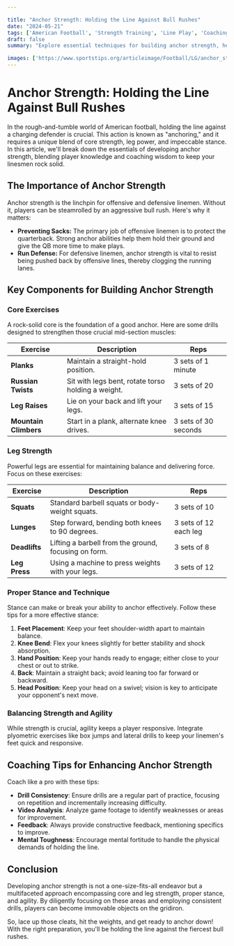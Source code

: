 ```yaml
---

title: "Anchor Strength: Holding the Line Against Bull Rushes"
date: "2024-05-21"
tags: ['American Football', 'Strength Training', 'Line Play', 'Coaching Tips', 'Player Development', 'Core Exercises', 'Leg Strength']
draft: false
summary: "Explore essential techniques for building anchor strength, helping players hold the line against bull rushes with core exercises, leg strength, and proper stance."

images: ['https://www.sportstips.org/articleimage/Football/LG/anchor_strength_holding_the_line_against_bull_rushes.webp']
---
```


# Anchor Strength: Holding the Line Against Bull Rushes

In the rough-and-tumble world of American football, holding the line against a charging defender is crucial. This action is known as "anchoring," and it requires a unique blend of core strength, leg power, and impeccable stance. In this article, we'll break down the essentials of developing anchor strength, blending player knowledge and coaching wisdom to keep your linesmen rock solid.

## The Importance of Anchor Strength 

Anchor strength is the linchpin for offensive and defensive linemen. Without it, players can be steamrolled by an aggressive bull rush. Here's why it matters:

- **Preventing Sacks:** The primary job of offensive linemen is to protect the quarterback. Strong anchor abilities help them hold their ground and give the QB more time to make plays.
- **Run Defense:** For defensive linemen, anchor strength is vital to resist being pushed back by offensive lines, thereby clogging the running lanes.

## Key Components for Building Anchor Strength

### Core Exercises

A rock-solid core is the foundation of a good anchor. Here are some drills designed to strengthen those crucial mid-section muscles:

| Exercise      | Description                              | Reps         |
|---------------|------------------------------------------|--------------|
| **Planks**    | Maintain a straight-hold position.       | 3 sets of 1 minute |
| **Russian Twists** | Sit with legs bent, rotate torso holding a weight. | 3 sets of 20 |
| **Leg Raises** | Lie on your back and lift your legs.    | 3 sets of 15 |
| **Mountain Climbers** | Start in a plank, alternate knee drives. | 3 sets of 30 seconds |

### Leg Strength

Powerful legs are essential for maintaining balance and delivering force. Focus on these exercises:

| Exercise               | Description                                           | Reps         |
|------------------------|-------------------------------------------------------|--------------|
| **Squats**             | Standard barbell squats or body-weight squats.        | 3 sets of 10 |
| **Lunges**             | Step forward, bending both knees to 90 degrees.       | 3 sets of 12 each leg |
| **Deadlifts**          | Lifting a barbell from the ground, focusing on form.  | 3 sets of 8  |
| **Leg Press**          | Using a machine to press weights with your legs.      | 3 sets of 12 |

### Proper Stance and Technique

Stance can make or break your ability to anchor effectively. Follow these tips for a more effective stance:

1. **Feet Placement**: Keep your feet shoulder-width apart to maintain balance.
2. **Knee Bend**: Flex your knees slightly for better stability and shock absorption.
3. **Hand Position**: Keep your hands ready to engage; either close to your chest or out to strike.
4. **Back**: Maintain a straight back; avoid leaning too far forward or backward.
5. **Head Position**: Keep your head on a swivel; vision is key to anticipate your opponent's next move.

### Balancing Strength and Agility

While strength is crucial, agility keeps a player responsive. Integrate plyometric exercises like box jumps and lateral drills to keep your linemen's feet quick and responsive.

## Coaching Tips for Enhancing Anchor Strength

Coach like a pro with these tips:

- **Drill Consistency**: Ensure drills are a regular part of practice, focusing on repetition and incrementally increasing difficulty.
- **Video Analysis**: Analyze game footage to identify weaknesses or areas for improvement.
- **Feedback**: Always provide constructive feedback, mentioning specifics to improve.
- **Mental Toughness**: Encourage mental fortitude to handle the physical demands of holding the line.

## Conclusion

Developing anchor strength is not a one-size-fits-all endeavor but a multifaceted approach encompassing core and leg strength, proper stance, and agility. By diligently focusing on these areas and employing consistent drills, players can become immovable objects on the gridiron.

So, lace up those cleats, hit the weights, and get ready to anchor down! With the right preparation, you'll be holding the line against the fiercest bull rushes.
```
